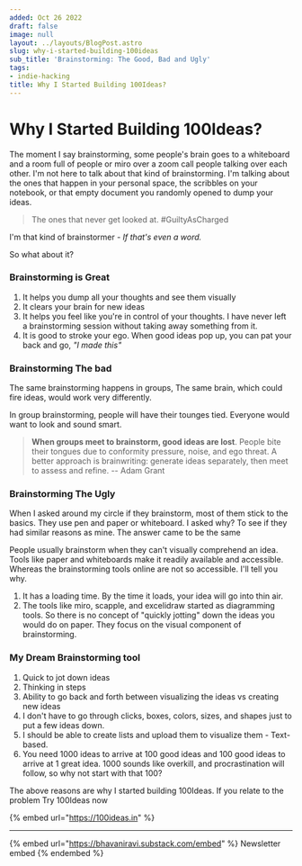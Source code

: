 ```yaml
---
added: Oct 26 2022
draft: false
image: null
layout: ../layouts/BlogPost.astro
slug: why-i-started-building-100ideas
sub_title: 'Brainstorming: The Good, Bad and Ugly'
tags:
- indie-hacking
title: Why I Started Building 100Ideas?
---
```


# Why I Started Building 100Ideas?

The moment I say brainstorming, some people's brain goes to a whiteboard and a room full of people or miro over a zoom call people talking over each other. I'm not here to talk about that kind of brainstorming. I'm talking about the ones that happen in your personal space, the scribbles on your notebook, or that empty document you randomly opened to dump your ideas.

> The ones that never get looked at. #GuiltyAsCharged

I'm that kind of brainstormer - _If that's even a word._

So what about it?

### Brainstorming is Great

1. It helps you dump all your thoughts and see them visually
2. It clears your brain for new ideas
3. It helps you feel like you're in control of your thoughts. I have never left a brainstorming session without taking away something from it.
4. It is good to stroke your ego. When good ideas pop up, you can pat your back and go, _"I made this"_

### Brainstorming The bad

The same brainstorming happens in groups, The same brain, which could fire ideas, would work very differently.

In group brainstorming, people will have their tounges tied. Everyone would want to look and sound smart.

> **When groups meet to brainstorm, good ideas are lost**. People bite their tongues due to conformity pressure, noise, and ego threat. A better approach is brainwriting: generate ideas separately, then meet to assess and refine. -- Adam Grant

### Brainstorming The Ugly

When I asked around my circle if they brainstorm, most of them stick to the basics. They use pen and paper or whiteboard. I asked why? To see if they had similar reasons as mine. The answer came to be the same

People usually brainstorm when they can't visually comprehend an idea. Tools like paper and whiteboards make it readily available and accessible. Whereas the brainstorming tools online are not so accessible. I'll tell you why.

1. It has a loading time. By the time it loads, your idea will go into thin air.
2. The tools like miro, scapple, and excelidraw started as diagramming tools. So there is no concept of "quickly jotting" down the ideas you would do on paper. They focus on the visual component of brainstorming.

### My Dream Brainstorming tool

1. Quick to jot down ideas
2. Thinking in steps
3. Ability to go back and forth between visualizing the ideas vs creating new ideas
4. I don't have to go through clicks, boxes, colors, sizes, and shapes just to put a few ideas down.
5. I should be able to create lists and upload them to visualize them - Text-based.
6. You need 1000 ideas to arrive at 100 good ideas and 100 good ideas to arrive at 1 great idea. 1000 sounds like overkill, and procrastination will follow, so why not start with that 100?

The above reasons are why I started building 100Ideas. If you relate to the problem Try 100Ideas now

{% embed url="https://100ideas.in" %}

***

{% embed url="https://bhavaniravi.substack.com/embed" %}
Newsletter embed
{% endembed %}
